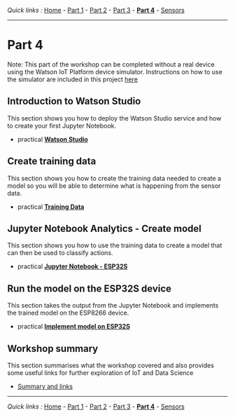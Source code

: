 *Quick links :*
[Home](/README.md) - [Part 1](../part1/README.md) - [Part 2](../part2/README.md) - [Part 3](../part3/README.md) - [**Part 4**](../part4/README.md) - [Sensors](/en/sensors/README.md)
***

# Part 4

Note:  This part of the workshop can be completed without a real device using the Watson IoT Platform device simulator.  Instructions on how to use the simulator are included in this project [here](../Simulator/README.md)

## Introduction to Watson Studio

This section shows you how to deploy the Watson Studio service and how to create your first Jupyter Notebook.

- practical [**Watson Studio**](STUDIO.md)

## Create training data

This section shows you how to create the training data needed to create a model so you will be able to determine what is happening from the sensor data.

- practical [**Training Data**](TRAINING.md)

## Jupyter Notebook Analytics - Create model

This section shows you how to use the training data to create a model that can then be used to classify actions.

- practical [**Jupyter Notebook - ESP32S**](JUPYTER.md)

## Run the model on the ESP32S device

This section takes the output from the Jupyter Notebook and implements the trained model on the ESP8266 device.

- practical [**Implement model on ESP32S**](MODEL.md)

## Workshop summary

This section summarises what the workshop covered and also provides some useful links for further exploration of IoT and Data Science

- [Summary and links](SUMMARY.md)

***
*Quick links :*
[Home](/README.md) - [Part 1](../part1/README.md) - [Part 2](../part2/README.md) - [Part 3](../part3/README.md) - [**Part 4**](../part4/README.md) - [Sensors](/en/sensors/README.md)
